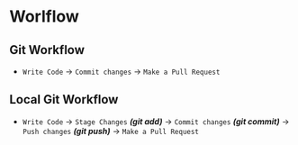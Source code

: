 Worlflow
=

Git Workflow
-

+ ``` Write Code ``` -> ``` Commit changes ``` -> ``` Make a Pull Request ```

Local Git Workflow
-

+ ``` Write Code ``` ->  ``` Stage Changes ``` ***(git add)*** -> ``` Commit changes ``` ***(git commit)*** -> ``` Push changes ``` ***(git push)***  -> ``` Make a Pull Request ``` 
